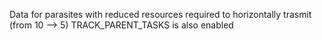 Data for parasites with reduced resources required to horizontally trasmit (from 10 --> 5)
TRACK_PARENT_TASKS is also enabled